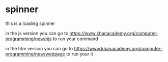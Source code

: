# spinner
this is a loading spinner


in the js version you can go to https://www.khanacademy.org/computer-programming/new/pjs to run your command


in the htm version you can go to https://www.khanacademy.org/computer-programming/new/webpage to run your it
